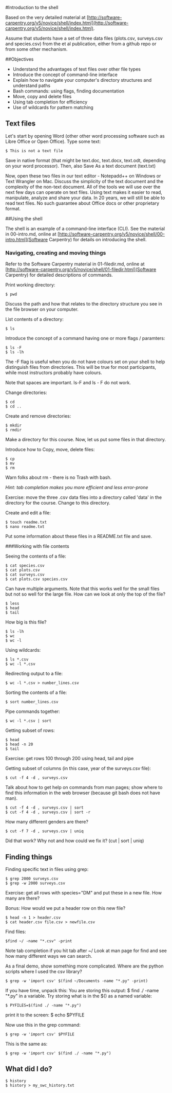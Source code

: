 #Introduction to the shell

Based on the very detailed material at [http://software-carpentry.org/v5/novice/shell/index.html](http://software-carpentry.org/v5/novice/shell/index.html).

Assume that students have a set of three data files (plots.csv, surveys.csv and species.csv) from the  et al publication, either from a github repo or from some other mechanism. 

##Objectives

* Understand the advantages of text files over other file types
* Introduce the concept of command-line interface
* Explain how to navigate your computer's directory structures and understand paths
* Bash commands: using flags, finding documentation
* Move, copy and delete files
* Using tab completion for efficiency
* Use of wildcards for pattern matching

## Text files
Let's start by opening Word (other other word processing software such as Libre Office or Open Office). Type some text:

	$ This is not a text file

Save in native format (that might be text.doc, text.docx, text.odt, depending on your word processor). Then, also Save As a text document (text.txt)

Now, open these two files in our text editor - Notepadd++ on Windows or Text Wrangler on Mac. Discuss the simplicity of the text document and the complexity of the non-text document. All of the tools we will use over the next few days can operate on text files. Using text makes it easier to read, manipulate, analyze and share your data. In 20 years, we will still be able to read text files. No such guarantee about Office docs or other proprietary format. 

##Using the shell

The shell is an example of a command-line interface (CLI). See the material in 00-intro.md, online at [http://software-carpentry.org/v5/novice/shell/00-intro.html](Software Carpentry) for details on introducing the shell.  

### Navigating, creating and moving things

Refer to the Software Carpentry material in 01-filedir.md, online at [http://software-carpentry.org/v5/novice/shell/01-filedir.html](Software Carpentry) for detailed descriptions of commands. 

Print working directory:
	
	$ pwd
	
Discuss the path and how that relates to the directory structure you see in the file browser on your computer. 

List contents of a directory:
	
	$ ls
	
Introduce the concept of a command having one or more flags / paramters:

	$ ls -F
	$ ls -lh

The -F flag is useful when you do not have colours set on your shell to help distinguish files from directories. This will be true for most participants, while most instructors probably have colours. 

Note that spaces are important. ls-F and ls - F do not work. 

Change directories:
	
	$ cd
	$ cd ..

Create and remove directories:

	$ mkdir
	$ rmdir

Make a directory for this course. Now, let us put some files in that directory. 

Introduce how to Copy, move, delete files:
	
	$ cp
	$ mv
	$ rm
	
Warn folks about rm - there is no Trash with bash. 

*Hint: tab completion makes you more efficient and less error-prone*

Exercise: move the three .csv data files into a directory called 'data' in the directory for the course. Change to this directory.  

Create and edit a file:
	
	$ touch readme.txt
	$ nano readme.txt
	
Put some information about these files in a README.txt file and save. 

###Working with file contents

Seeing the contents of a file:

	$ cat species.csv
	$ cat plots.csv
	$ cat surveys.csv
	$ cat plots.csv species.csv

Can have multiple arguments. Note that this works well for the small files but not so well for the large file. How can we look at only the top of the file?

	$ less
	$ head
	$ tail
	
How big is this file?
	
	$ ls -lh
	$ wc
	$ wc -l

Using wildcards:

	$ ls *.csv
	$ wc -l *.csv

Redirecting output to a file:

	$ wc -l *.csv > number_lines.csv
	
Sorting the contents of a file:
	
	$ sort number_lines.csv
	
Pipe commands together:

	$ wc -l *.csv | sort
	
Getting subset of rows:

	$ head
	$ head -n 20
	$ tail

Exercise: get rows 100 through 200 using head, tail and pipe

Getting subset of columns (in this case, year of the surveys.csv file):
	
	$ cut -f 4 -d , surveys.csv
	
Talk about how to get help on commands from man pages; show where to find this information in the web browser (because git bash does not have man). 

	$ cut -f 4 -d , surveys.csv | sort 
	$ cut -f 4 -d , surveys.csv | sort -r 

How many different genders are there?

	$ cut -f 7 -d , surveys.csv | uniq

Did that work? Why not and how could we fix it? (cut | sort | uniq)

## Finding things

Finding specific text in files using grep:

	$ grep 2000 surveys.csv
	$ grep -w 2000 surveys.csv

Exercise: get all rows with species="DM" and put these in a new file. How many are there?

Bonus: How would we put a header row on this new file?

	$ head -n 1 > header.csv
	$ cat header.csv file.csv > newfile.csv

Find files:

	$find ~/ -name "*.csv" -print
	
Note tab completion if you hit tab after ~/
Look at man page for find and see how many different ways we can search. 

As a final demo, show something more complicated. Where are the python scripts where I used the csv library?

	$ grep -w 'import csv' $(find ~/Documents -name "*.py" -print)

If you have time, unpack this:
You are storing this output: 
	$ find ./ -name "*.py"
in a variable.  Try storing what is in the $() as a named variable:

	$ PYFILES=$(find ./ -name "*.py")

print it to the screen:
	$ echo $PYFILE
	
Now use this in the grep command:

	$ grep -w 'import csv' $PYFILE

This is the same as:

	$ grep -w 'import csv' $(find ./ -name "*.py")

## What did I do?
	
	$ history
	$ history > my_swc_history.txt





